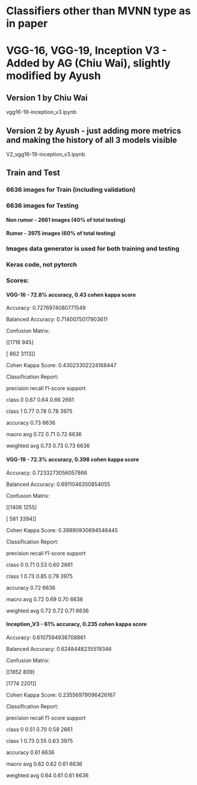# Classifiers other than MVNN type as in paper

# VGG-16, VGG-19, Inception V3 - Added by AG (Chiu Wai), slightly modified by Ayush

## Version 1 by Chiu Wai
vgg16-19-inception_v3.ipynb

## Version 2 by Ayush - just adding more metrics and making the history of all 3 models visible
V2_vgg16-19-inception_v3.ipynb

## Train and Test

### 6636 images for Train (including validation)

### 6636 images for Testing

#### Non rumor - 2661 images (40% of total testing)
#### Rumor - 3975 images (60% of total testing)
### Images data generator is used for both training and testing
### Keras code, not pytorch

### Scores:

#### VGG-16 - 72.8% accuracy, 0.43 cohen kappa score

Accuracy: 0.7276974080771549

Balanced Accuracy: 0.7140075017903611

Confusion Matrix:

[[1716  945]

[ 862 3113]]

Cohen Kappa Score: 0.43023302224168447

Classification Report:

precision    recall  f1-score   support


class 0       0.67      0.64      0.66      2661

class 1       0.77      0.78      0.78      3975


accuracy                           0.73      6636

macro avg       0.72      0.71      0.72      6636

weighted avg       0.73      0.73      0.73      6636

#### VGG-19 - 72.3% accuracy, 0.398 cohen kappa score

Accuracy: 0.7233273056057866

Balanced Accuracy: 0.6911046350854055

Confusion Matrix:

[[1406 1255]

[ 581 3394]]

Cohen Kappa Score: 0.39890930694546445

Classification Report:

precision    recall  f1-score   support


class 0       0.71      0.53      0.60      2661

class 1       0.73      0.85      0.79      3975


accuracy                           0.72      6636

macro avg       0.72      0.69      0.70      6636

weighted avg       0.72      0.72      0.71      6636

#### Inception_V3 - 61% accuracy, 0.235 cohen kappa score

Accuracy: 0.6107594936708861

Balanced Accuracy: 0.6248448235519346

Confusion Matrix:

[[1852  809]

[1774 2201]]

Cohen Kappa Score: 0.23556979096426167

Classification Report:

precision    recall  f1-score   support

class 0       0.51      0.70      0.59      2661

class 1       0.73      0.55      0.63      3975

accuracy                           0.61      6636

macro avg       0.62      0.62      0.61      6636

weighted avg       0.64      0.61      0.61      6636
